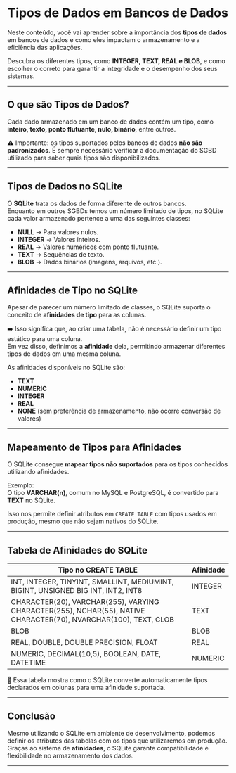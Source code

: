 # Tipos de Dados em Bancos de Dados

Neste conteúdo, você vai aprender sobre a importância dos **tipos de dados** em bancos de dados e como eles impactam o armazenamento e a eficiência das aplicações.  

Descubra os diferentes tipos, como **INTEGER, TEXT, REAL e BLOB**, e como escolher o correto para garantir a integridade e o desempenho dos seus sistemas.

---

## O que são Tipos de Dados?

Cada dado armazenado em um banco de dados contém um tipo, como **inteiro, texto, ponto flutuante, nulo, binário**, entre outros.  

⚠️ Importante: os tipos suportados pelos bancos de dados **não são padronizados**. É sempre necessário verificar a documentação do SGBD utilizado para saber quais tipos são disponibilizados.

---

## Tipos de Dados no SQLite

O **SQLite** trata os dados de forma diferente de outros bancos.  
Enquanto em outros SGBDs temos um número limitado de tipos, no SQLite cada valor armazenado pertence a uma das seguintes classes:

- **NULL** → Para valores nulos.  
- **INTEGER** → Valores inteiros.  
- **REAL** → Valores numéricos com ponto flutuante.  
- **TEXT** → Sequências de texto.  
- **BLOB** → Dados binários (imagens, arquivos, etc.).

---

## Afinidades de Tipo no SQLite

Apesar de parecer um número limitado de classes, o SQLite suporta o conceito de **afinidades de tipo** para as colunas.  

➡️ Isso significa que, ao criar uma tabela, não é necessário definir um tipo estático para uma coluna.  
Em vez disso, definimos a **afinidade** dela, permitindo armazenar diferentes tipos de dados em uma mesma coluna.

As afinidades disponíveis no SQLite são:

- **TEXT**
- **NUMERIC**
- **INTEGER**
- **REAL**
- **NONE** (sem preferência de armazenamento, não ocorre conversão de valores)

---

## Mapeamento de Tipos para Afinidades

O SQLite consegue **mapear tipos não suportados** para os tipos conhecidos utilizando afinidades.  

Exemplo:  
O tipo **VARCHAR(n)**, comum no MySQL e PostgreSQL, é convertido para **TEXT** no SQLite.  

Isso nos permite definir atributos em `CREATE TABLE` com tipos usados em produção, mesmo que não sejam nativos do SQLite.

---

## Tabela de Afinidades do SQLite

| Tipo no CREATE TABLE                                                                 | Afinidade |
|--------------------------------------------------------------------------------------|-----------|
| INT, INTEGER, TINYINT, SMALLINT, MEDIUMINT, BIGINT, UNSIGNED BIG INT, INT2, INT8     | INTEGER   |
| CHARACTER(20), VARCHAR(255), VARYING CHARACTER(255), NCHAR(55), NATIVE CHARACTER(70), NVARCHAR(100), TEXT, CLOB | TEXT |
| BLOB                                                                                 | BLOB      |
| REAL, DOUBLE, DOUBLE PRECISION, FLOAT                                                | REAL      |
| NUMERIC, DECIMAL(10,5), BOOLEAN, DATE, DATETIME                                      | NUMERIC   |

📌 Essa tabela mostra como o SQLite converte automaticamente tipos declarados em colunas para uma afinidade suportada.

---

## Conclusão

Mesmo utilizando o SQLite em ambiente de desenvolvimento, podemos definir os atributos das tabelas com os tipos que utilizaremos em produção.  
Graças ao sistema de **afinidades**, o SQLite garante compatibilidade e flexibilidade no armazenamento dos dados.

---
